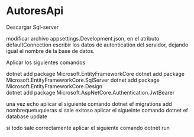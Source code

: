 # AutoresApi
Descargar Sql-server

modificar archivo appsettings.Development.json, en el atributo defaultConnection escribir los datos de autentication del servidor, dejando igual el nombre de la base de datos.

Aplicar los siguientes comandos 

  dotnet add package Microsoft.EntityFrameworkCore
  dotnet add package Microsoft.EntityFrameworkCore.SqlServer
  dotnet add package Microsoft.EntityFrameworkCore.Design   
  dotnet add package Microsoft.AspNetCore.Authentication.JwtBearer


una vez echo aplicar el siguiente comando
  dotnet ef migrations add nombrequetuquieras
si sale exitoso aplicar el sigueinte comando
  dotnet ef database update

si todo sale correctamente aplicar el siguiente comando
  dotnet run
